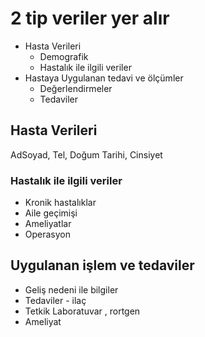# 2 tip veriler yer alır
 * Hasta Verileri
    * Demografik
    * Hastalık ile ilgili veriler
 * Hastaya Uygulanan tedavi ve ölçümler
    * Değerlendirmeler
    * Tedaviler

## Hasta Verileri
AdSoyad, Tel, Doğum Tarihi, Cinsiyet

### Hastalık ile ilgili veriler
  * Kronik hastalıklar
  * Aile geçimişi
  * Ameliyatlar 
  * Operasyon 
  
## Uygulanan işlem ve tedaviler
  * Geliş nedeni ile bilgiler
  * Tedaviler - ilaç
  * Tetkik Laboratuvar , rortgen
  * Ameliyat
  
  
